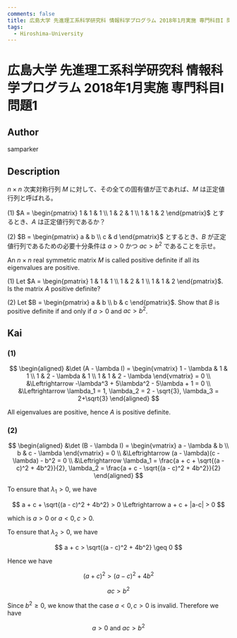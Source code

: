 ```yaml
---
comments: false
title: 広島大学 先進理工系科学研究科 情報科学プログラム 2018年1月実施 専門科目I 問題1
tags:
  - Hiroshima-University
---
```

# 広島大学 先進理工系科学研究科 情報科学プログラム 2018年1月実施 専門科目I 問題1


## **Author**
samparker

## **Description**
$n \times n$ 次実対称行列 $M$ に対して、その全ての固有値が正であれば、$M$ は正定値行列と呼ばれる。

(1) $A = \begin{pmatrix} 1 & 1 & 1 \\ 1 & 2 & 1 \\ 1 & 1 & 2 \end{pmatrix}$ とするとき、$A$ は正定値行列であるか？

(2) $B = \begin{pmatrix} a & b \\ c & d \end{pmatrix}$ とするとき、$B$ が正定値行列であるための必要十分条件は $a > 0$ かつ $ac > b^2$ であることを示せ。

An $n \times n$ real symmetric matrix $M$ is called positive definite if all its eigenvalues are positive.

(1) Let $A = \begin{pmatrix} 1 & 1 & 1 \\ 1 & 2 & 1 \\ 1 & 1 & 2 \end{pmatrix}$. Is the matrix $A$ positive definite?

(2) Let $B = \begin{pmatrix} a & b \\ b & c \end{pmatrix}$. Show that $B$ is positive definite if and only if $a > 0$ and $ac > b^2$.

## **Kai**
### (1)

$$
\begin{aligned}
&\det (A - \lambda I) = \begin{vmatrix}
    1 - \lambda & 1 & 1 \\
    1 & 2 - \lambda & 1 \\
    1 & 1 & 2 - \lambda
\end{vmatrix} = 0 \\
&\Leftrightarrow -\lambda^3 + 5\lambda^2 - 5\lambda + 1 = 0 \\
&\Leftrightarrow \lambda_1 = 1, \lambda_2 = 2 - \sqrt{3}, \lambda_3 = 2+\sqrt{3}
\end{aligned}
$$

All eigenvalues are positive, hence $A$ is positive definite.

### (2)

$$
\begin{aligned}
&\det (B - \lambda I) = 
\begin{vmatrix}
    a - \lambda & b \\ b & c - \lambda
\end{vmatrix} = 0 \\
&\Leftrightarrow
(a - \lambda)(c - \lambda) - b^2 = 0 \\
&\Leftrightarrow \lambda_1 = \frac{a + c + \sqrt{(a - c)^2 + 4b^2}}{2}, \lambda_2 = \frac{a + c - \sqrt{(a - c)^2 + 4b^2}}{2}
\end{aligned}
$$

To ensure that $\lambda_1 > 0$, we have

$$
a + c + \sqrt{(a - c)^2 + 4b^2} > 0 \Leftrightarrow a + c + |a-c| > 0
$$

which is $a > 0$ or $a < 0, c > 0$.

To ensure that $\lambda_2 > 0$, we have

$$
a + c > \sqrt{(a - c)^2 + 4b^2} \geq 0
$$

Hence we have

$$
(a+c)^2 > (a-c)^2 + 4b^2
$$

$$
ac > b^2
$$

Since $b^2 \geq 0$, we know that the case $a < 0, c > 0$ is invalid.
Therefore we have

$$
a > 0 \text{ and } ac > b^2
$$
